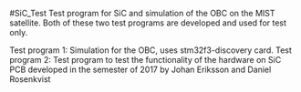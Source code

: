 #SiC_Test
Test program for SiC and simulation of the OBC on the MIST satellite.
Both of these two test programs are developed and used for test only.

Test program 1: Simulation for the OBC, uses stm32f3-discovery card.
Test program 2: Test program to test the functionality of the hardware on SiC 
PCB developed in the semester of 2017 by Johan Eriksson and Daniel Rosenkvist 
